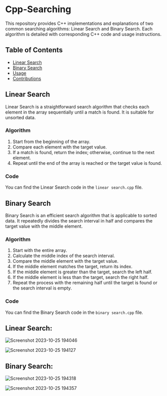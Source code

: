 # Cpp-Searching

This repository provides C++ implementations and explanations of two common searching algorithms: Linear Search and Binary Search. Each algorithm is detailed with corresponding C++ code and usage instructions.

## Table of Contents
- [Linear Search](#linear-search)
- [Binary Search](#binary-search)
- [Usage](#usage)
- [Contributions](#contributions)

## Linear Search

Linear Search is a straightforward search algorithm that checks each element in the array sequentially until a match is found. It is suitable for unsorted data.

### Algorithm

1. Start from the beginning of the array.
2. Compare each element with the target value.
3. If a match is found, return the index; otherwise, continue to the next element.
4. Repeat until the end of the array is reached or the target value is found.

### Code
You can find the Linear Search code in the `linear search.cpp` file.

## Binary Search

Binary Search is an efficient search algorithm that is applicable to sorted data. It repeatedly divides the search interval in half and compares the target value with the middle element.

### Algorithm

1. Start with the entire array.
2. Calculate the middle index of the search interval.
3. Compare the middle element with the target value.
4. If the middle element matches the target, return its index.
5. If the middle element is greater than the target, search the left half.
6. If the middle element is less than the target, search the right half.
7. Repeat the process with the remaining half until the target is found or the search interval is empty.

### Code
You can find the Binary Search code in the `binary search.cpp` file.

## Linear Search: 
![Screenshot 2023-10-25 194046](https://github.com/Arjun378/Cpp-Searching/assets/74441883/2b0eaea3-d8e1-4be0-a7e7-2969c6abc480)

![Screenshot 2023-10-25 194127](https://github.com/Arjun378/Cpp-Searching/assets/74441883/8b5babf3-227f-4d9e-bfc1-fc34fb99a4b3)

## Binary Search:
![Screenshot 2023-10-25 194318](https://github.com/Arjun378/Cpp-Searching/assets/74441883/8eabe27f-5856-4378-ab02-b7ce9cfe9cf5)

![Screenshot 2023-10-25 194357](https://github.com/Arjun378/Cpp-Searching/assets/74441883/13bac56d-9c46-4792-b9de-b556bfec2da0)

